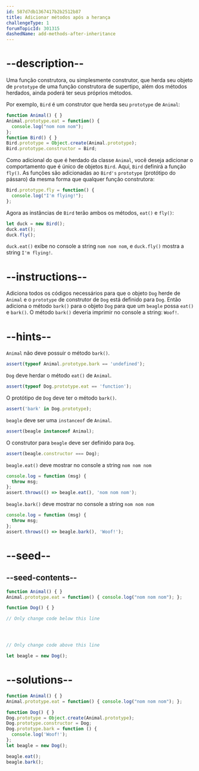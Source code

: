```yaml
---
id: 587d7db1367417b2b2512b87
title: Adicionar métodos após a herança
challengeType: 1
forumTopicId: 301315
dashedName: add-methods-after-inheritance
---
```


# --description--

Uma função construtora, ou simplesmente construtor, que herda seu objeto de `prototype` de uma função construtora de supertipo, além dos métodos herdados, ainda poderá ter seus próprios métodos.

Por exemplo, `Bird` é um construtor que herda seu `prototype` de `Animal`:

```js
function Animal() { }
Animal.prototype.eat = function() {
  console.log("nom nom nom");
};
function Bird() { }
Bird.prototype = Object.create(Animal.prototype);
Bird.prototype.constructor = Bird;
```

Como adicional do que é herdado da classe `Animal`, você deseja adicionar o comportamento que é único de objetos `Bird`. Aqui, `Bird` definirá a função `fly()`. As funções são adicionadas ao `Bird's` `prototype` (protótipo do pássaro) da mesma forma que qualquer função construtora:

```js
Bird.prototype.fly = function() {
  console.log("I'm flying!");
};
```

Agora as instâncias de `Bird` terão ambos os métodos, `eat()` e `fly()`:

```js
let duck = new Bird();
duck.eat();
duck.fly();
```

`duck.eat()` exibe no console a string `nom nom nom`, e `duck.fly()` mostra a string `I'm flying!`.

# --instructions--

Adiciona todos os códigos necessários para que o objeto `Dog` herde de `Animal` e o `prototype` de construtor de `Dog` está definido para `Dog`. Então adiciona o método `bark()` para o objeto `Dog` para que um `beagle` possa `eat()` e `bark()`. O método `bark()` deveria imprimir no console a string: `Woof!`.

# --hints--

`Animal` não deve possuir o método `bark()`.

```js
assert(typeof Animal.prototype.bark == 'undefined');
```

`Dog` deve herdar o método `eat()` de `Animal`.

```js
assert(typeof Dog.prototype.eat == 'function');
```

O protótipo de `Dog` deve ter o método `bark()`.

```js
assert('bark' in Dog.prototype);
```

`beagle` deve ser uma `instanceof` de `Animal`.

```js
assert(beagle instanceof Animal);
```

O construtor para `beagle` deve ser definido para `Dog`.

```js
assert(beagle.constructor === Dog);
```

`beagle.eat()` deve mostrar no console a string `nom nom nom`

```js
console.log = function (msg) {
  throw msg;
};
assert.throws(() => beagle.eat(), 'nom nom nom');
```

`beagle.bark()` deve mostrar no console a string `nom nom nom`

```js
console.log = function (msg) {
  throw msg;
};
assert.throws(() => beagle.bark(), 'Woof!');
```

# --seed--

## --seed-contents--

```js
function Animal() { }
Animal.prototype.eat = function() { console.log("nom nom nom"); };

function Dog() { }

// Only change code below this line




// Only change code above this line

let beagle = new Dog();
```

# --solutions--

```js
function Animal() { }
Animal.prototype.eat = function() { console.log("nom nom nom"); };

function Dog() { }
Dog.prototype = Object.create(Animal.prototype);
Dog.prototype.constructor = Dog;
Dog.prototype.bark = function () {
  console.log('Woof!');
};
let beagle = new Dog();

beagle.eat();
beagle.bark();
```
